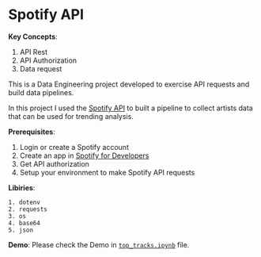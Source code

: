 # Spotify API

**Key Concepts**:
1. API Rest
2. API Authorization
3. Data request

This is a Data Engineering project developed to exercise API requests and build data pipelines.

In this project I used the [Spotify API](https://developer.spotify.com/documentation/web-api)
to built a pipeline to collect artists data that can be used for trending analysis.

**Prerequisites**:
1. Login or create a Spotify account
2. Create an app in [Spotify for Developers](https://developer.spotify.com/dashboard)
3. Get API authorization
4. Setup your environment to make Spotify API requests

**Libiries**:
```
1. dotenv
2. requests
3. os
4. base64
5. json
```

**Demo**:
Please check the Demo in [```top_tracks.ipynb```](https://github.com/vinicius-nisidozi/spotify-api/blob/main/top_tracks.ipynb) file.
